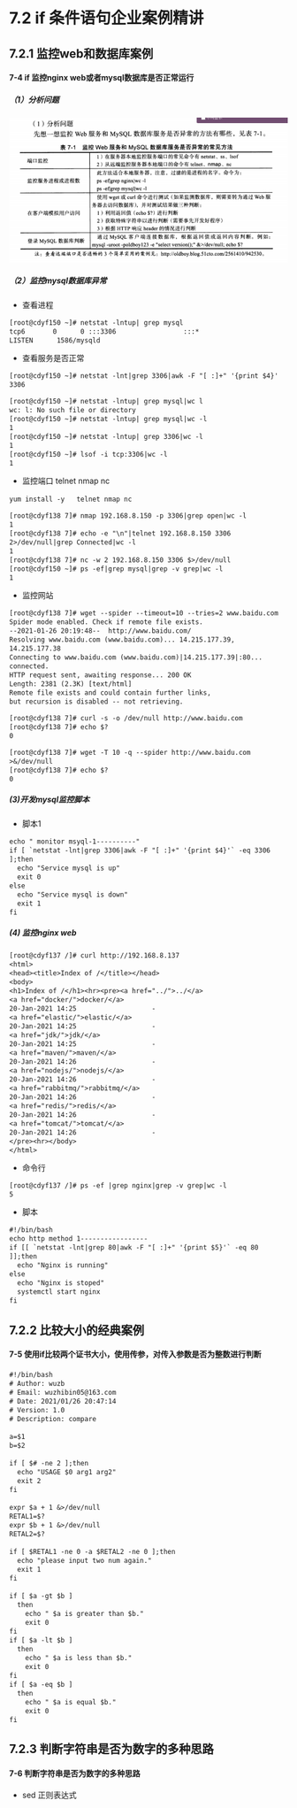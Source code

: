 # 7.2 if 条件语句企业案例精讲



## 7.2.1 监控web和数据库案例



#### 7-4  if 监控nginx web或者mysql数据库是否正常运行

##### （1）分析问题

![image-20210126194949244](images/image-20210126194949244.png)

##### （2）监控mysql数据库异常

- 查看进程

```shell
[root@cdyf150 ~]# netstat -lntup| grep mysql
tcp6       0      0 :::3306                 :::*                    LISTEN      1586/mysqld 
```

- 查看服务是否正常

```shell
[root@cdyf150 ~]# netstat -lnt|grep 3306|awk -F "[ :]+" '{print $4}'
3306
```

```shell
[root@cdyf150 ~]# netstat -lntup| grep mysql|wc l
wc: l: No such file or directory
[root@cdyf150 ~]# netstat -lntup| grep mysql|wc -l
1
[root@cdyf150 ~]# netstat -lntup| grep 3306|wc -l
1
[root@cdyf150 ~]# lsof -i tcp:3306|wc -l
1
```



- 监控端口  telnet nmap nc 

`yum install -y   telnet nmap nc`

```shell
[root@cdyf138 7]# nmap 192.168.8.150 -p 3306|grep open|wc -l
1
[root@cdyf138 7]# echo -e "\n"|telnet 192.168.8.150 3306 2>/dev/null|grep Connected|wc -l
1
[root@cdyf138 7]# nc -w 2 192.168.8.150 3306 $>/dev/null
[root@cdyf150 ~]# ps -ef|grep mysql|grep -v grep|wc -l
1
```

- 监控网站

```shell
[root@cdyf138 7]# wget --spider --timeout=10 --tries=2 www.baidu.com
Spider mode enabled. Check if remote file exists.
--2021-01-26 20:19:48--  http://www.baidu.com/
Resolving www.baidu.com (www.baidu.com)... 14.215.177.39, 14.215.177.38
Connecting to www.baidu.com (www.baidu.com)|14.215.177.39|:80... connected.
HTTP request sent, awaiting response... 200 OK
Length: 2381 (2.3K) [text/html]
Remote file exists and could contain further links,
but recursion is disabled -- not retrieving.
```

```shell
[root@cdyf138 7]# curl -s -o /dev/null http://www.baidu.com
[root@cdyf138 7]# echo $?
0
```

```shell
[root@cdyf138 7]# wget -T 10 -q --spider http://www.baidu.com  >&/dev/null
[root@cdyf138 7]# echo $?
0
```



##### (3)开发mysql监控脚本

- 脚本1

```shell
echo " monitor msyql-1----------"
if [ `netstat -lnt|grep 3306|awk -F "[ :]+" '{print $4}'` -eq 3306 ];then
  echo "Service mysql is up"
  exit 0
else
  echo "Service mysql is down"
  exit 1
fi
```



##### (4) 监控nginx web

```shell
[root@cdyf137 /]# curl http://192.168.8.137
<html>
<head><title>Index of /</title></head>
<body>
<h1>Index of /</h1><hr><pre><a href="../">../</a>
<a href="docker/">docker/</a>                                            20-Jan-2021 14:25                   -
<a href="elastic/">elastic/</a>                                           20-Jan-2021 14:25                   -
<a href="jdk/">jdk/</a>                                               20-Jan-2021 14:25                   -
<a href="maven/">maven/</a>                                             20-Jan-2021 14:26                   -
<a href="nodejs/">nodejs/</a>                                            20-Jan-2021 14:26                   -
<a href="rabbitmq/">rabbitmq/</a>                                          20-Jan-2021 14:26                   -
<a href="redis/">redis/</a>                                             20-Jan-2021 14:26                   -
<a href="tomcat/">tomcat/</a>                                            20-Jan-2021 14:26                   -
</pre><hr></body>
</html>
```



- 命令行

```shell
[root@cdyf137 /]# ps -ef |grep nginx|grep -v grep|wc -l
5

```

- 脚本

```shell
#!/bin/bash
echo http method 1-----------------
if [[ `netstat -lnt|grep 80|awk -F "[ :]+" '{print $5}'` -eq 80 ]];then
  echo "Nginx is running"
else
  echo "Nginx is stoped"
  systemctl start nginx
fi
```



## 7.2.2 比较大小的经典案例



#### 7-5 使用if比较两个证书大小，使用传参，对传入参数是否为整数进行判断

```shell
#!/bin/bash
# Author: wuzb
# Email: wuzhibin05@163.com
# Date: 2021/01/26 20:47:14
# Version: 1.0
# Description: compare

a=$1
b=$2

if [ $# -ne 2 ];then
  echo "USAGE $0 arg1 arg2"
  exit 2
fi

expr $a + 1 &>/dev/null
RETAL1=$?
expr $b + 1 &>/dev/null
RETAL2=$?

if [ $RETAL1 -ne 0 -a $RETAL2 -ne 0 ];then
  echo "please input two num again."
  exit 1
fi

if [ $a -gt $b ]
  then
    echo " $a is greater than $b."
    exit 0
fi
if [ $a -lt $b ] 
  then
    echo " $a is less than $b."
    exit 0
fi
if [ $a -eq $b ]
  then
    echo " $a is equal $b."
    exit 0
fi
```



## 7.2.3 判断字符串是否为数字的多种思路

#### 7-6 判断字符串是否为数字的多种思路

- sed 正则表达式

